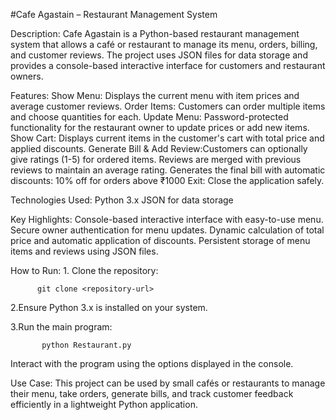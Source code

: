 #Cafe Agastain – Restaurant Management System

Description:
Cafe Agastain is a Python-based restaurant management system that allows a café or restaurant to manage its menu, orders, billing, and customer reviews. The project uses JSON files for data storage and provides a console-based interactive interface for customers and restaurant owners.


Features:
Show Menu: Displays the current menu with item prices and average customer reviews.
Order Items: Customers can order multiple items and choose quantities for each.
Update Menu: Password-protected functionality for the restaurant owner to update prices or add new items.
Show Cart: Displays current items in the customer's cart with total price and applied discounts.
Generate Bill & Add Review:Customers can optionally give ratings (1-5) for ordered items.
                           Reviews are merged with previous reviews to maintain an average rating.
                           Generates the final bill with automatic discounts:
                           10% off for orders above ₹1000
                           Exit: Close the application safely.
                           

Technologies Used: Python 3.x
                   JSON for data storage

Key Highlights:
Console-based interactive interface with easy-to-use menu.
Secure owner authentication for menu updates.
Dynamic calculation of total price and automatic application of discounts.
Persistent storage of menu items and reviews using JSON files.

How to Run: 1. Clone the repository:

          git clone <repository-url>

2.Ensure Python 3.x is installed on your system.

3.Run the main program:

           python Restaurant.py

Interact with the program using the options displayed in the console.

Use Case:
This project can be used by small cafés or restaurants to manage their menu, take orders, generate bills, and track customer feedback efficiently in a lightweight Python application.
